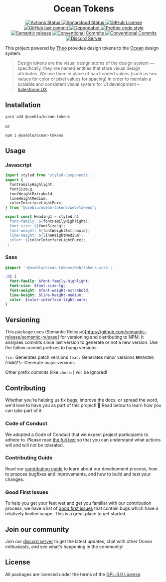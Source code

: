 <h1 align="center">
  Ocean Tokens
</h1>

<p align="center">
  <a href="https://github.com/ocean-ds/ocean-tokens/actions">
    <img alt="Actions Status" src="https://github.com/ocean-ds/ocean-tokens/workflows/CI/badge.svg">
  </a>
  <a href="https://sonarcloud.io/dashboard?id=ocean-ds_ocean-tokens">
    <img alt="Sonarcloud Status" src="https://sonarcloud.io/api/project_badges/measure?project=ocean-ds_ocean-tokens&metric=alert_status">
  </a>
  <a href="https://github.com/ocean-ds/ocean-tokens/blob/master/LICENSE">
    <img alt="GitHub License" src="https://img.shields.io/github/license/ocean-ds/ocean-tokens">
  </a>
  <a href="https://github.com/ocean-ds/ocean-tokens/graphs/commit-activity">
    <img alt="GitHub last commit" src="https://img.shields.io/github/last-commit/ocean-ds/ocean-tokens">
  </a>
  <a href="https://github.com/ocean-ds/ocean-tokens/network/updates">
    <img alt="Dependabot" src="https://img.shields.io/badge/Dependabot-enabled-brightgreen">
  </a>
  <a href="https://github.com/prettier/prettier">
    <img alt="Prettier code style" src="https://img.shields.io/badge/code_style-prettier-ff69b4.svg">
  </a>
  <a href="https://github.com/semantic-release/semantic-release">
    <img alt="Semantic release" src="https://img.shields.io/badge/%20%20%F0%9F%93%A6%F0%9F%9A%80-semantic--release-e10079.svg">
  </a>
  <a href="https://conventionalcommits.org">
    <img alt="Conventional Commits" src="https://img.shields.io/badge/Conventional%20Commits-1.0.0-yellow.svg">
  </a>
  <a href="http://makeapullrequest.com">
    <img alt="Conventional Commits" src="https://img.shields.io/badge/PRs-welcome-brightgreen.svg">
  </a>
  <a href="https://discord.gg/hDWzGPKuG2">
    <img alt="Discord Server" src="https://img.shields.io/discord/875438252172136468.svg?color=7389D8&labelColor=6A7EC2&logo=discord&logoColor=ffffff">
  </a>
</p>

This project powered by [Theo](https://github.com/salesforce-ux/theo) provides design tokens to the [Ocean](https://zeroheight.com/9c9b2b3aa/p/257272-ocean-ds/t/968532) design system.

> Design tokens are the visual design atoms of the design system — specifically, they are named entities that store visual design attributes. We use them in place of hard-coded values (such as hex values for color or pixel values for spacing) in order to maintain a scalable and consistent visual system for UI development – [Salesforce UX](https://www.lightningdesignsystem.com/design-tokens/)

## Installation

```sh
yarn add @useblu/ocean-tokens
```

or

```sh
npm i @useblu/ocean-tokens
```

## Usage

### Javascript

```js
import styled from 'styled-components';
import {
  fontFamilyHighlight,
  fontSizeLg,
  fontWeightExtrabold,
  lineHeightMedium,
  colorInterfaceLightPure,
} from '@useblu/ocean-tokens/web/tokens';

export const Heading1 = styled.h1`
  font-family: ${fontFamilyHighlight};
  font-size: ${fontSizeLg};
  font-weight: ${fontWeightExtrabold};
  line-height: ${lineHeightMedium};
  color: ${colorInterfaceLightPure};
`;
```

### Sass

```scss
@import '~@useblu/ocean-tokens/web/tokens.scss';

.h1 {
  font-family: $font-family-highlight;
  font-size: $font-size-lg;
  font-weight: $font-weight-extrabold;
  line-height: $line-height-medium;
  color: $color-interface-light-pure;
}
```

## Versioning

This package uses (Semantic Release)[https://github.com/semantic-release/semantic-release] for versioning and distributing to NPM.
It analyses commits since last version to generate or not a new version. Use the follow commit prefixes to bump versions:

`fix:` Generates patch versions
`feat:` Generates minor versions
`BREAKING CHANGES:` Generate major versions

Other prefix commits (like `chore:`) will be ignored!

## Contributing

Whether you're helping us fix bugs, improve the docs, or spread the word, we'd love to have you as part of this project! :blue_heart: Read below to learn how you can take part of it.

### Code of Conduct

We adopted a Code of Conduct that we expect project participants to adhere to. Please read [the full text](.github/CODE_OF_CONDUCT.md) so that you can understand what actions will and will not be tolerated.

### Contributing Guide

Read our [contributing guide](.github/CONTRIBUTING.md) to learn about our development process, how to propose bugfixes and improvements, and how to build and test your changes.

### Good First Issues

To help you get your feet wet and get you familiar with our contribution process, we have a list of [good first issues](https://github.com/ocean-ds/ocean-tokens/labels/good%20first%20issue) that contain bugs which have a relatively limited scope. This is a great place to get started.

## Join our community

Join our [discord server](https://discord.gg/hDWzGPKuG2) to get the latest updates, chat with other Ocean enthusiasts, and see what's happening in the community!

## License

All packages are licensed under the terms of the [GPL-3.0 License](LICENSE).
